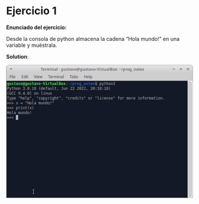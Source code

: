 # Ejercicio 1

**Enunciado del ejercicio:**

Desde la consola de python almacena la cadena “Hola mundo!” en una variable y muéstrala.

**Solution**:

![Solution](ejercicio1.png)